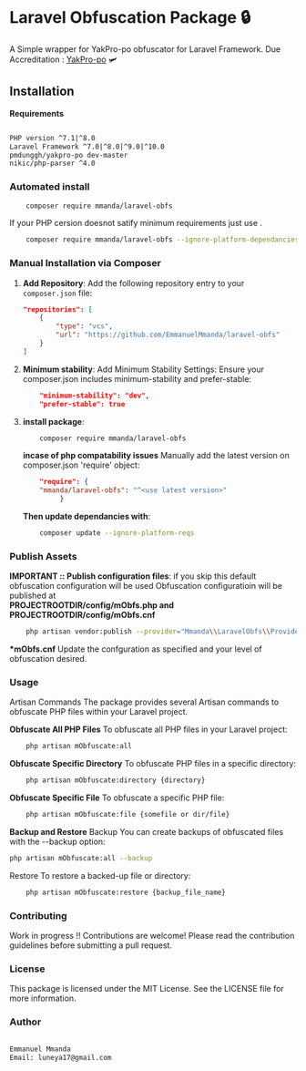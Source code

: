 # Laravel Obfuscation Package 🔒

A Simple wrapper for YakPro-po obfuscator for Laravel Framework.
Due Accreditation : <a href="https://github.com/pk-fr/yakpro-po">YakPro-po</a> 🛩️

## Installation

**Requirements**

```bash

PHP version ^7.1|^8.0
Laravel Framework ^7.0|^8.0|^9.0|^10.0
pmdunggh/yakpro-po dev-master
nikic/php-parser ^4.0

```

### Automated install

```bash
    composer require mmanda/laravel-obfs
```
If your PHP cersion doesnot satify minimum requirements just use .

```bash
    composer require mmanda/laravel-obfs --ignore-platform-dependancies
```

### Manual Installation via Composer

1. **Add Repository**: Add the following repository entry to your `composer.json` file:

   ```json
   "repositories": [
       {
           "type": "vcs",
           "url": "https://github.com/EmmanuelMmanda/laravel-obfs"
       }
   ]
   ```

2. **Minimum stability**: Add Minimum Stability Settings: Ensure your composer.json includes minimum-stability and prefer-stable:

   ```json
       "minimum-stability": "dev",
       "prefer-stable": true
   ```

3. **install package**:

   ```bash
       composer require mmanda/laravel-obfs
   ```

   **incase of php compatability issues**
   Manually add the latest version on composer.json 'require' object:

   ```json
       "require": {
       "mmanda/laravel-obfs": "^<use latest version>"
            }
   ```

   **Then update dependancies with**:

   ```bash
       composer update --ignore-platform-reqs
   ```
### Publish Assets
   **IMPORTANT :: Publish configuration files**: if you skip this default obfuscation configuration will be used
   Obfuscation configuratioin will be published at
   <br>
   **PROJECTROOTDIR/config/mObfs.php and PROJECTROOTDIR/config/mObfs.cnf**

   ```bash
       php artisan vendor:publish --provider="Mmanda\\LaravelObfs\\Providers\\ObfuscateServiceProvider"
   ```

   **\*mObfs.cnf**
   Update the confguration as specified and your level of obfuscation desired.

### Usage

Artisan Commands
The package provides several Artisan commands to obfuscate PHP files within your Laravel project.

**Obfuscate All PHP Files**
To obfuscate all PHP files in your Laravel project:

```bash
    php artisan mObfuscate:all

```

**Obfuscate Specific Directory**
To obfuscate PHP files in a specific directory:

```bash
    php artisan mObfuscate:directory {directory}

```

**Obfuscate Specific File**
To obfuscate a specific PHP file:

```bash
    php artisan mObfuscate:file {somefile or dir/file}
```

**Backup and Restore**
Backup
You can create backups of obfuscated files with the --backup option:

```bash
php artisan mObfuscate:all --backup

```

Restore
To restore a backed-up file or directory:

```bash
    php artisan mObfuscate:restore {backup_file_name}
```

### Contributing

Work in progress !! Contributions are welcome! Please read the contribution guidelines before submitting a pull request.

### License

This package is licensed under the MIT License. See the LICENSE file for more information.

### Author

```bash

Emmanuel Mmanda
Email: luneya17@gmail.com

```

